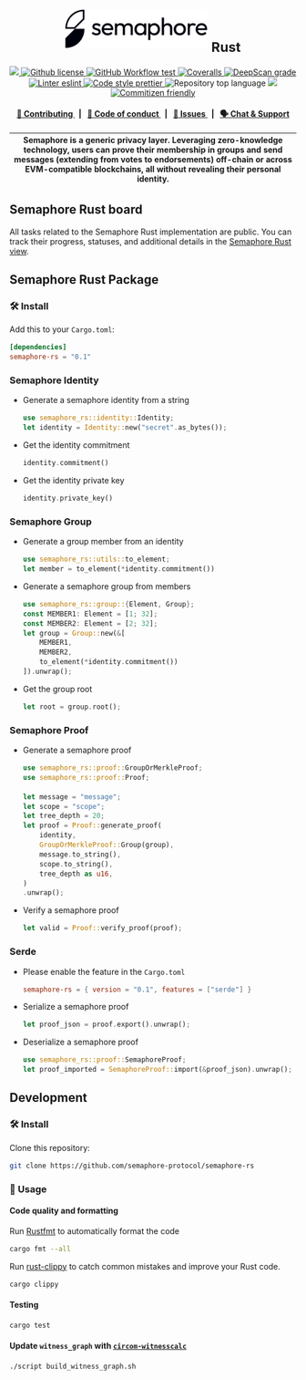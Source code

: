 <p align="center">
    <h1 align="center">
      <picture>
        <source media="(prefers-color-scheme: dark)" srcset="https://raw.githubusercontent.com/semaphore-protocol/.github/main/assets/semaphore-logo-light.svg">
        <source media="(prefers-color-scheme: light)" srcset="https://raw.githubusercontent.com/semaphore-protocol/.github/main/assets/semaphore-logo-dark.svg">
        <img width="250" alt="Semaphore icon" src="https://raw.githubusercontent.com/semaphore-protocol/.github/main/assets/semaphore-logo-dark.svg">
      </picture>
       <sub>Rust</sub>
    </h1>
</p>

<p align="center">
    <a href="https://github.com/semaphore-protocol" target="_blank">
        <img src="https://img.shields.io/badge/project-Semaphore-blue.svg?style=flat-square">
    </a>
    <a href="/LICENSE">
        <img alt="Github license" src="https://img.shields.io/github/license/semaphore-protocol/semaphore.svg?style=flat-square">
    </a>
    <a href="https://github.com/semaphore-protocol/semaphore/actions?query=workflow%3Aproduction">
        <img alt="GitHub Workflow test" src="https://img.shields.io/github/actions/workflow/status/semaphore-protocol/semaphore/production.yml?branch=main&label=test&style=flat-square&logo=github">
    </a>
    <a href="https://coveralls.io/github/semaphore-protocol/semaphore">
        <img alt="Coveralls" src="https://img.shields.io/coveralls/github/semaphore-protocol/semaphore?style=flat-square&logo=coveralls">
    </a>
    <a href="https://deepscan.io/dashboard#view=project&tid=16502&pid=22324&bid=657461">
        <img src="https://deepscan.io/api/teams/16502/projects/22324/branches/657461/badge/grade.svg" alt="DeepScan grade">
    </a>
    <a href="https://eslint.org/">
        <img alt="Linter eslint" src="https://img.shields.io/badge/linter-eslint-8080f2?style=flat-square&logo=eslint">
    </a>
    <a href="https://prettier.io/">
        <img alt="Code style prettier" src="https://img.shields.io/badge/code%20style-prettier-f8bc45?style=flat-square&logo=prettier">
    </a>
    <img alt="Repository top language" src="https://img.shields.io/github/languages/top/semaphore-protocol/semaphore?style=flat-square">
    <a href="https://www.gitpoap.io/gh/semaphore-protocol/semaphore" target="_blank">
        <img src="https://public-api.gitpoap.io/v1/repo/semaphore-protocol/semaphore/badge">
    </a>
    <a href="http://commitizen.github.io/cz-cli/">
        <img alt="Commitizen friendly" src="https://img.shields.io/badge/commitizen-friendly-586D76?style=flat-square">
    </a>
</p>

<div align="center">
    <h4>
        <a href="/CONTRIBUTING.md">
            👥 Contributing
        </a>
        <span>&nbsp;&nbsp;|&nbsp;&nbsp;</span>
        <a href="/CODE_OF_CONDUCT.md">
            🤝 Code of conduct
        </a>
        <span>&nbsp;&nbsp;|&nbsp;&nbsp;</span>
        <a href="https://github.com/semaphore-protocol/semaphore/contribute">
            🔎 Issues
        </a>
        <span>&nbsp;&nbsp;|&nbsp;&nbsp;</span>
        <a href="https://semaphore.pse.dev/telegram">
            🗣️ Chat &amp; Support
        </a>
    </h4>
</div>

| Semaphore is a generic privacy layer. Leveraging zero-knowledge technology, users can prove their membership in groups and send messages (extending from votes to endorsements) off-chain or across EVM-compatible blockchains, all without revealing their personal identity. |
| ------------------------------------------------------------------------------------------------------------------------------------------------------------------------------------------------------------------------------------------------------------------------------ |

## Semaphore Rust board

All tasks related to the Semaphore Rust implementation are public. You can track their progress, statuses, and additional details in the [Semaphore Rust view](https://github.com/orgs/semaphore-protocol/projects/10/views/29).

## Semaphore Rust Package

### 🛠 Install

Add this to your `Cargo.toml`:

```toml
[dependencies]
semaphore-rs = "0.1"
```

### Semaphore Identity

-   Generate a semaphore identity from a string
    ```rust
    use semaphore_rs::identity::Identity;
    let identity = Identity::new("secret".as_bytes());
    ```
-   Get the identity commitment
    ```rust
    identity.commitment()
    ```
-   Get the identity private key
    ```rust
    identity.private_key()
    ```

### Semaphore Group

-   Generate a group member from an identity

    ```rust
    use semaphore_rs::utils::to_element;
    let member = to_element(*identity.commitment())
    ```

-   Generate a semaphore group from members
    ```rust
    use semaphore_rs::group::{Element, Group};
    const MEMBER1: Element = [1; 32];
    const MEMBER2: Element = [2; 32];
    let group = Group::new(&[
        MEMBER1,
        MEMBER2,
        to_element(*identity.commitment())
    ]).unwrap();
    ```
-   Get the group root
    ```rust
    let root = group.root();
    ```

### Semaphore Proof

-   Generate a semaphore proof

    ```rust
    use semaphore_rs::proof::GroupOrMerkleProof;
    use semaphore_rs::proof::Proof;

    let message = "message";
    let scope = "scope";
    let tree_depth = 20;
    let proof = Proof::generate_proof(
        identity,
        GroupOrMerkleProof::Group(group),
        message.to_string(),
        scope.to_string(),
        tree_depth as u16,
    )
    .unwrap();
    ```

-   Verify a semaphore proof
    ```rust
    let valid = Proof::verify_proof(proof);
    ```

### Serde

-   Please enable the feature in the `Cargo.toml`

    ```toml
    semaphore-rs = { version = "0.1", features = ["serde"] }
    ```

-   Serialize a semaphore proof
    ```rust
    let proof_json = proof.export().unwrap();
    ```
-   Deserialize a semaphore proof
    ```rust
    use semaphore_rs::proof::SemaphoreProof;
    let proof_imported = SemaphoreProof::import(&proof_json).unwrap();
    ```

## Development

### 🛠 Install

Clone this repository:

```sh
git clone https://github.com/semaphore-protocol/semaphore-rs
```

### 📜 Usage

#### Code quality and formatting

Run [Rustfmt](https://github.com/rust-lang/rustfmt) to automatically format the code

```bash
cargo fmt --all
```

Run [rust-clippy](https://github.com/rust-lang/rust-clippy) to catch common mistakes and improve your Rust code.

```bash
cargo clippy
```

#### Testing

```bash
cargo test
```

#### Update `witness_graph` with [`circom-witnesscalc`](https://github.com/iden3/circom-witnesscalc)

```bash
./script build_witness_graph.sh
```
